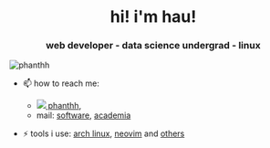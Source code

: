 <h1 align="center">hi! i'm hau!</h1>
<h3 align="center">web developer - data science undergrad - linux</h3>

<p align="left"> <img src="https://komarev.com/ghpvc/?username=phanthh" alt="phanthh" /> </p>

- 📫 how to reach me:

  - [![](https://img.shields.io/badge/LinkedIn-0077B5?style=flat&logo=linkedin&logoColor=white) phanthh](https://www.linkedin.com/in/phanthh/),
  - mail: [software](mailto:phanthh25701@gmail.com), [academia](mailto:hau.phan@aalto.fi)

- ⚡ tools i use: [arch linux](https://archlinux.org/), [neovim](https://github.com/neovim/neovim) and [others](https://github.com/phanthh/dotfiles)

<!-- ## some stats -->
<!---->
<!-- ![Hau's github stats](https://github-readme-stats.vercel.app/api?username=phanthh&&show_icons=true&title_color=ffffff&icon_color=bb2acf&text_color=daf7dc&bg_color=151515)<br> -->
